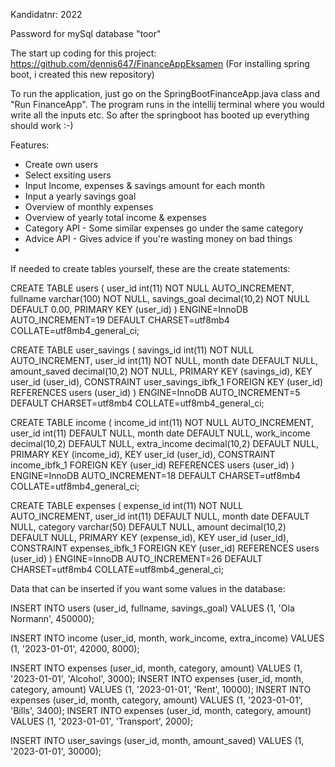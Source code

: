 Kandidatnr: 2022

Password for mySql database "toor"

The start up coding for this project:
https://github.com/dennis647/FinanceAppEksamen
(For installing spring boot, i created this new repository)

To run the application, just go on the SpringBootFinanceApp.java class and "Run FinanceApp".
The program runs in the intellij terminal where you would write all the inputs etc. So after the springboot has booted up everything should work :-)

Features:
- Create own users
- Select exsiting users
- Input Income, expenses & savings amount for each month
- Input a yearly savings goal
- Overview of monthly expenses
- Overview of yearly total income & expenses
- Category API - Some similar expenses go under the same category
- Advice API - Gives advice if you're wasting money on bad things
- 


If needed to create tables yourself, these are the create statements:

CREATE TABLE users ( user_id int(11) NOT NULL AUTO_INCREMENT, fullname varchar(100) NOT NULL, savings_goal decimal(10,2) NOT NULL DEFAULT 0.00, PRIMARY KEY (user_id) ) ENGINE=InnoDB AUTO_INCREMENT=19 DEFAULT CHARSET=utf8mb4 COLLATE=utf8mb4_general_ci;

CREATE TABLE user_savings ( savings_id int(11) NOT NULL AUTO_INCREMENT, user_id int(11) NOT NULL, month date DEFAULT NULL, amount_saved decimal(10,2) NOT NULL, PRIMARY KEY (savings_id), KEY user_id (user_id), CONSTRAINT user_savings_ibfk_1 FOREIGN KEY (user_id) REFERENCES users (user_id) ) ENGINE=InnoDB AUTO_INCREMENT=5 DEFAULT CHARSET=utf8mb4 COLLATE=utf8mb4_general_ci;

CREATE TABLE income ( income_id int(11) NOT NULL AUTO_INCREMENT, user_id int(11) DEFAULT NULL, month date DEFAULT NULL, work_income decimal(10,2) DEFAULT NULL, extra_income decimal(10,2) DEFAULT NULL, PRIMARY KEY (income_id), KEY user_id (user_id), CONSTRAINT income_ibfk_1 FOREIGN KEY (user_id) REFERENCES users (user_id) ) ENGINE=InnoDB AUTO_INCREMENT=18 DEFAULT CHARSET=utf8mb4 COLLATE=utf8mb4_general_ci;

CREATE TABLE expenses ( expense_id int(11) NOT NULL AUTO_INCREMENT, user_id int(11) DEFAULT NULL, month date DEFAULT NULL, category varchar(50) DEFAULT NULL, amount decimal(10,2) DEFAULT NULL, PRIMARY KEY (expense_id), KEY user_id (user_id), CONSTRAINT expenses_ibfk_1 FOREIGN KEY (user_id) REFERENCES users (user_id) ) ENGINE=InnoDB AUTO_INCREMENT=26 DEFAULT CHARSET=utf8mb4 COLLATE=utf8mb4_general_ci;

Data that can be inserted if you want some values in the database:

INSERT INTO users (user_id, fullname, savings_goal) VALUES (1, 'Ola Normann', 450000);

INSERT INTO income (user_id, month, work_income, extra_income) VALUES (1, '2023-01-01', 42000, 8000);

INSERT INTO expenses (user_id, month, category, amount) VALUES (1, '2023-01-01', 'Alcohol', 3000);
INSERT INTO expenses (user_id, month, category, amount) VALUES (1, '2023-01-01', 'Rent', 10000);
INSERT INTO expenses (user_id, month, category, amount) VALUES (1, '2023-01-01', 'Bills', 3400);
INSERT INTO expenses (user_id, month, category, amount) VALUES (1, '2023-01-01', 'Transport', 2000);

INSERT INTO user_savings (user_id, month, amount_saved) VALUES (1, '2023-01-01', 30000);

